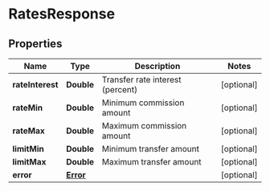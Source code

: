 # RatesResponse

## Properties
Name | Type | Description | Notes
------------ | ------------- | ------------- | -------------
**rateInterest** | **Double** | Transfer rate interest (percent) |  [optional]
**rateMin** | **Double** | Minimum commission amount |  [optional]
**rateMax** | **Double** | Maximum commission amount |  [optional]
**limitMin** | **Double** | Minimum transfer amount |  [optional]
**limitMax** | **Double** | Maximum transfer amount |  [optional]
**error** | [**Error**](Error.md) |  |  [optional]
